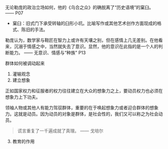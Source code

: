 无论勒庞的政治立场如何，他的《乌合之众》的确脱离了“历史语境”的窠臼。 —— P07

- 窠臼：旧式门下承受转轴的臼形小坑。比喻写作或其他艺术创作方面现成的格式、陈旧的手法。

勒庞认为，数学家与鞋匠在智力上或许有天壤之别，但在感情上几无差别。在他看来，沉溺于情感之中，当然就失去了意识。显然，他的意识在此指的是一个人的判断能力。 —— 无意识、情感与“种族” P13

群体如何被调动起来

1. 灌输观念
2. 建立想象

正如国家权力和征服者的权力往往建立在大众的想象力之上，要动员权力也必须在想象力上下功夫。

领袖人物或其他人有能力驾驭群体，重要的在于唤起想象力或者迎合群体的想象力。这就是动员。因为动员的对象是群体，是社会性的，我们又可以称之为社会动员。

> 谎言重复了一千遍成就了真理。 —— 戈培尔

3. 教育的作用